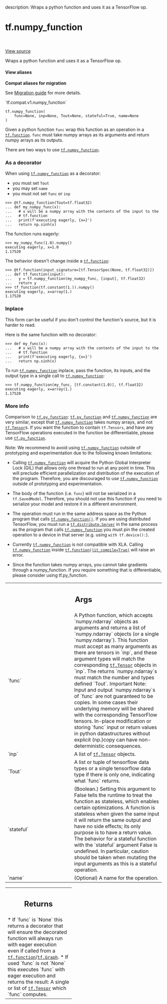 description: Wraps a python function and uses it as a TensorFlow op.

<div itemscope itemtype="http://developers.google.com/ReferenceObject">
<meta itemprop="name" content="tf.numpy_function" />
<meta itemprop="path" content="Stable" />
</div>

# tf.numpy_function

<!-- Insert buttons and diff -->

<table class="tfo-notebook-buttons tfo-api nocontent" align="left">

</table>

<a target="_blank" class="external" href="/code/stable/tensorflow/python/ops/script_ops.py">View source</a>



Wraps a python function and uses it as a TensorFlow op.


<section class="expandable">
  <h4 class="showalways">View aliases</h4>
  <p>
<b>Compat aliases for migration</b>
<p>See
<a href="https://www.tensorflow.org/guide/migrate">Migration guide</a> for
more details.</p>
<p>`tf.compat.v1.numpy_function`</p>
</p>
</section>

<pre class="devsite-click-to-copy prettyprint lang-py tfo-signature-link">
<code>tf.numpy_function(
    func=None, inp=None, Tout=None, stateful=True, name=None
)
</code></pre>



<!-- Placeholder for "Used in" -->

Given a python function `func` wrap this function as an operation in a
<a href="../tf/function.md"><code>tf.function</code></a>. `func` must take numpy arrays as its arguments and
return numpy arrays as its outputs.

There are two ways to use <a href="../tf/numpy_function.md"><code>tf.numpy_function</code></a>.

### As a decorator

When using <a href="../tf/numpy_function.md"><code>tf.numpy_function</code></a> as a decorator:

* you must set `Tout`
* you may set `name`
* you must not set `func` or `inp`

```
>>> @tf.numpy_function(Tout=tf.float32)
... def my_numpy_func(x):
...   # x will be a numpy array with the contents of the input to the
...   # tf.function
...   print(f'executing eagerly, {x=}')
...   return np.sinh(x)
```

The function runs eagerly:

```
>>> my_numpy_func(1.0).numpy()
executing eagerly, x=1.0
1.17520
```

The behavior doesn't change inside a <a href="../tf/function.md"><code>tf.function</code></a>:

```
>>> @tf.function(input_signature=[tf.TensorSpec(None, tf.float32)])
... def tf_function(input):
...   y = tf.numpy_function(my_numpy_func, [input], tf.float32)
...   return y
>>> tf_function(tf.constant(1.)).numpy()
executing eagerly, x=array(1.)
1.17520
```

### Inplace

This form can be useful if you don't control the function's source,
but it is harder to read.

Here is the same function with no decorator:

```
>>> def my_func(x):
...   # x will be a numpy array with the contents of the input to the
...   # tf.function
...   print(f'executing eagerly, {x=}')
...   return np.sinh(x)
```

To run <a href="../tf/numpy_function.md"><code>tf.numpy_function</code></a> inplace, pass the function, its inputs, and the
output type in a single call to <a href="../tf/numpy_function.md"><code>tf.numpy_function</code></a>:

```
>>> tf.numpy_function(my_func, [tf.constant(1.0)], tf.float32)
executing eagerly, x=array(1.)
1.17520
```

### More info

Comparison to <a href="../tf/py_function.md"><code>tf.py_function</code></a>:
<a href="../tf/py_function.md"><code>tf.py_function</code></a> and <a href="../tf/numpy_function.md"><code>tf.numpy_function</code></a> are very similar, except that
<a href="../tf/numpy_function.md"><code>tf.numpy_function</code></a> takes numpy arrays, and not <a href="../tf/Tensor.md"><code>tf.Tensor</code></a>s. If you want the
function to contain `tf.Tensors`, and have any TensorFlow operations executed
in the function be differentiable, please use <a href="../tf/py_function.md"><code>tf.py_function</code></a>.

Note: We recommend to avoid using <a href="../tf/numpy_function.md"><code>tf.numpy_function</code></a> outside of
prototyping and experimentation due to the following known limitations:

* Calling <a href="../tf/numpy_function.md"><code>tf.numpy_function</code></a> will acquire the Python Global Interpreter Lock
  (GIL) that allows only one thread to run at any point in time. This will
  preclude efficient parallelization and distribution of the execution of the
  program. Therefore, you are discouraged to use <a href="../tf/numpy_function.md"><code>tf.numpy_function</code></a> outside
  of prototyping and experimentation.

* The body of the function (i.e. `func`) will not be serialized in a
  `tf.SavedModel`. Therefore, you should not use this function if you need to
  serialize your model and restore it in a different environment.

* The operation must run in the same address space as the Python program
  that calls <a href="../tf/numpy_function.md"><code>tf.numpy_function()</code></a>. If you are using distributed
  TensorFlow, you must run a <a href="../tf/distribute/Server.md"><code>tf.distribute.Server</code></a> in the same process as the
  program that calls <a href="../tf/numpy_function.md"><code>tf.numpy_function</code></a>  you must pin the created
  operation to a device in that server (e.g. using `with tf.device():`).

* Currently <a href="../tf/numpy_function.md"><code>tf.numpy_function</code></a> is not compatible with XLA. Calling
  <a href="../tf/numpy_function.md"><code>tf.numpy_function</code></a> inside <a href="../tf/function.md"><code>tf.function(jit_compile=True)</code></a> will raise an
  error.

* Since the function takes numpy arrays, you cannot take gradients
  through a numpy_function. If you require something that is differentiable,
  please consider using tf.py_function.

<!-- Tabular view -->
 <table class="responsive fixed orange">
<colgroup><col width="214px"><col></colgroup>
<tr><th colspan="2"><h2 class="add-link">Args</h2></th></tr>

<tr>
<td>
`func`<a id="func"></a>
</td>
<td>
A Python function, which accepts `numpy.ndarray` objects as arguments
and returns a list of `numpy.ndarray` objects (or a single
`numpy.ndarray`). This function must accept as many arguments as there are
tensors in `inp`, and these argument types will match the corresponding
<a href="../tf/Tensor.md"><code>tf.Tensor</code></a> objects in `inp`. The returns `numpy.ndarray`s must match the
number and types defined `Tout`. Important Note: Input and output
`numpy.ndarray`s of `func` are not guaranteed to be copies. In some cases
their underlying memory will be shared with the corresponding TensorFlow
tensors. In-place modification or storing `func` input or return values in
python datastructures without explicit (np.)copy can have
non-deterministic consequences.
</td>
</tr><tr>
<td>
`inp`<a id="inp"></a>
</td>
<td>
A list of <a href="../tf/Tensor.md"><code>tf.Tensor</code></a> objects.
</td>
</tr><tr>
<td>
`Tout`<a id="Tout"></a>
</td>
<td>
A list or tuple of tensorflow data types or a single tensorflow data
type if there is only one, indicating what `func` returns.
</td>
</tr><tr>
<td>
`stateful`<a id="stateful"></a>
</td>
<td>
(Boolean.) Setting this argument to False tells the runtime to
treat the function as stateless, which enables certain optimizations. A
function is stateless when given the same input it will return the same
output and have no side effects; its only purpose is to have a return
value. The behavior for a stateful function with the `stateful` argument
False is undefined. In particular, caution should be taken when mutating
the input arguments as this is a stateful operation.
</td>
</tr><tr>
<td>
`name`<a id="name"></a>
</td>
<td>
(Optional) A name for the operation.
</td>
</tr>
</table>



<!-- Tabular view -->
 <table class="responsive fixed orange">
<colgroup><col width="214px"><col></colgroup>
<tr><th colspan="2"><h2 class="add-link">Returns</h2></th></tr>
<tr class="alt">
<td colspan="2">
* If `func` is `None` this returns a decorator that will ensure the
  decorated function will always run with eager execution even if called
  from a <a href="../tf/function.md"><code>tf.function</code></a>/<a href="../tf/Graph.md"><code>tf.Graph</code></a>.
* If used `func` is not `None` this executes `func` with eager execution
  and returns the result: A single or list of <a href="../tf/Tensor.md"><code>tf.Tensor</code></a> which `func`
  computes.
</td>
</tr>

</table>

